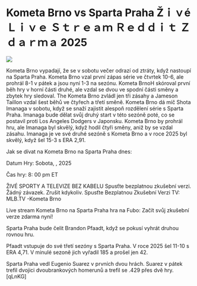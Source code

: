# Kometa Brno vs Sparta Praha Žｉｖé Ｌｉｖｅ Ｓｔｒｅａｍ Ｒｅｄｄｉｔ Ｚｄａｒｍａ 2025  
  
  
[![](https://i.imgur.com/qSNzIqt.png)](https://movie.rssnews.media/HZtLwPjmU.php)  
  
Kometa Brno vypadají, že se v sobotu večer odrazí od ztráty, když nastoupí na Sparta Praha. Kometa Brno vzal první zápas série ve čtvrtek 10-6, ale prohrál 8-1 v pátek a jsou nyní 1-3 na sezónu. Kometa BrnoH skóroval první běh hry v horní části druhé, ale vzdal se dvou ve spodní části směny a zbytek hry sledoval. The Kometa Brno zvládl jen tři zásahy a Jameson Taillon vzdal šest běhů ve čtyřech a třetí směně. Kometa Brno dá míč Shota Imanaga v sobotu, když se snaží zajistit alespoň rozdělení série s Sparta Praha. Imanaga bude dělat svůj druhý start v této sezóně poté, co se postavil proti Los Angeles Dodgers v Japonsku. Kometa Brno by prohrál hru, ale Imanaga byl skvělý, když hodil čtyři směny, aniž by se vzdal zásahu. Imanaga je ve své druhé sezóně s Kometa Brno a v roce 2025 byl skvělý, když šel 15-3 s ERA 2,91.

Jak se dívat na Kometa Brno na Sparta Praha dnes:

Datum Hry: Sobota, , 2025

Čas hry: 8: 00 pm ET

ŽIVÉ SPORTY A TELEVIZE BEZ KABELU
Spusťte bezplatnou zkušební verzi. Žádný závazek. Zrušit kdykoliv.
Spusťte Bezplatnou Zkušební Verzi
TV: MLB.TV -Kometa Brno

Live stream Kometa Brno na Sparta Praha hra na Fubo: Začít svůj zkušební verze zdarma nyní!

Sparta Praha bude čelit Brandon Pfaadt, když se pokusí vyhrát druhou rovnou hru.

Pfaadt vstupuje do své třetí sezóny s Sparta Praha. V roce 2025 šel 11-10 s ERA 4,71. V minulé sezoně jich vyřadil 185 a prošel jen 42.

Sparta Praha vedl Eugenio Suarez v prvních dvou hrách. Suarez v pátek trefil dvojici dvoubrankových homerunů a trefil se .429 přes dvě hry. [qLnKG]